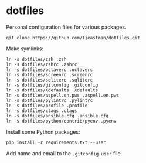 dotfiles
========
Personal configuration files for various packages.

```
git clone https://github.com/tjeastman/dotfiles.git
```

Make symlinks:
```
ln -s dotfiles/zsh .zsh
ln -s dotfiles/zshrc .zshrc
ln -s dotfiles/octaverc .octaverc
ln -s dotfiles/screenrc .screenrc
ln -s dotfiles/sqliterc .sqliterc
ln -s dotfiles/gitconfig .gitconfig
ln -s dotfiles/Xdefaults .Xdefaults
ln -s dotfiles/aspell.en.pws .aspell.en.pws
ln -s dotfiles/pylintrc .pylintrc
ln -s dotfiles/profile .profile
ln -s dotfiles/ctags .ctags
ln -s dotfiles/ansible.cfg .ansible.cfg
ln -s dotfiles/python/contrib/pyenv .pyenv
```

Install some Python packages:
```
pip install -r requirements.txt --user
```

Add name and email to the `.gitconfig.user` file.
